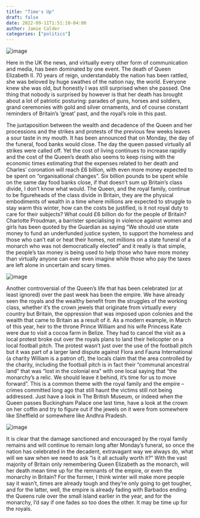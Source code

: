 ```yaml
---
title: "Time's Up"
draft: false
date: 2022-09-11T1:51:10-04:00
author: Jamie Calder
categories: ["politics"]
---
```

![image](../img/article/times-up/1.jpg)

Here in the UK the news, and virtually every other form of communication and media, has been dominated by one event. The death of Queen Elizabeth II. 70 years of reign, understandably the nation has been rattled, she was beloved  by huge swathes of the nation nay, the world. Everyone knew she was old, but honestly I was still surprised when she passed.  One thing that nobody is surprised by however is that her death has brought about a lot of patriotic posturing: parades of guns, horses and soldiers, grand ceremonies with gold and silver ornaments, and of course constant reminders of Britain’s ‘great’ past, and the royal’s role in this past.

The juxtaposition between the wealth and decadence of the Queen and her processions and the strikes and protests of the previous few weeks leaves a sour taste in my mouth. It has been announced that on Monday, the day of the funeral, food banks would close. The day the queen passed virtually all strikes were called off. Yet the cost of living continues to increase rapidly and the cost of the Queen’s death also seems to keep rising with the economic times estimating that the expenses related to her death and Charles’ coronation will reach £6 billion, with even more money expected to be spent on “organisational changes”. Six billion pounds to be spent while on the same day food banks close, if that doesn’t sum up Britain’s class divide, I don’t know what would. The Queen, and the royal family, continue to be figureheads of the class divide in Britain, they are the physical embodiments of wealth in a time where millions are expected to struggle to stay warm this winter, how can the costs be justified, is it not royal duty to care for their subjects? What could £6 billion do for the people of Britain? Charlotte Proudman, a barrister specialising in violence against women and girls has been quoted by the Guardian as saying “We should use state money to fund an underfunded justice system, to support the homeless and those who can’t eat or heat their homes, not millions on a state funeral of a monarch who was not democratically elected” and it really is that simple, the people’s tax money is being used to help those who have more money than virtually anyone can ever even imagine while those who pay the taxes are left alone in uncertain and scary times.

![image](../img/article/times-up/2.jpg)

Another controversial of the Queen’s life that has been celebrated (or at least ignored) over the past week has been the empire. We have already seen the royals and the wealthy benefit from the struggles of the working class, whether it’s the crown jewels that originate from virtually every country but Britain, the oppression that was imposed upon colonies and the wealth that came to Britain as a result of it. As a modern example, in March of this year, heir to the throne Prince William and his wife Princess Kate were  due to visit a cocoa farm in Belize. They had to cancel the visit as a local protest broke out over the royals plans to land their helicopter on a local football pitch. The protest wasn’t just over the use of the football pitch but it was part of a larger land dispute against Flora and Fauna International (a charity William is a patron of), the locals claim that the area controlled by the charity, including the football pitch is in fact their “communal ancestral land” that was “lost in the colonial era” with one local saying that “the monarchy’s a relic. We should leave it behind, it’s time for us to move forward”. This is a common theme with the royal family and the empire – crimes committed long ago that still haunt the victims still not being addressed. Just have a look in The British Museum, or indeed when the Queen passes Buckingham Palace one last time, have a look at the crown on her coffin and try to figure out if the jewels on it were from somewhere like Sheffield or somewhere like Andhra Pradesh. 

![image](../img/article/times-up/3.jpg)

It is clear that the damage sanctioned and encouraged by the royal family remains and will continue to remain long after Monday’s funeral, so once the nation has celebrated in the decadent, extravagant way we always do, what will we saw when we need to ask “is it all actually worth it?” With the vast majority of Britain only remembering Queen Elizabeth as the monarch, will her death mean time up for the remnants of the empire, or even the monarchy in Britain? For the former, I think winter will make more people say it wasn’t, times are already tough and they’re only going to get tougher, and for the latter, well, the empire is already fading with Barbados ending the Queens rule over the small island earlier in the year, and for the monarchy, I’d say if one fades so too does the other. It may be time up for the royals.
